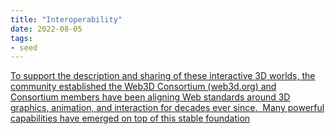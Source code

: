 ```yaml
---
title: "Interoperability"
date: 2022-08-05
tags:
- seed
---
```


[To support the description and sharing of these interactive 3D worlds, the community established the Web3D Consortium (web3d.org) and Consortium members have been aligning Web standards around 3D graphics, animation, and interaction for decades ever since.  Many powerful capabilities have emerged on top of this stable foundation](https://www.web3d.org/blog/anitahavele/keys-open-interoperable-metaverse?curius=1886)




